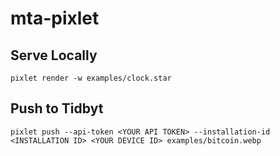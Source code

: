 # mta-pixlet

## Serve Locally
`pixlet render -w examples/clock.star`

## Push to Tidbyt
`pixlet push --api-token <YOUR API TOKEN> --installation-id <INSTALLATION ID> <YOUR DEVICE ID> examples/bitcoin.webp`
